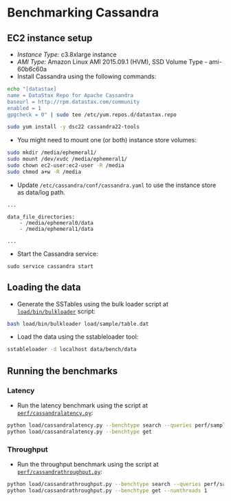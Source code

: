 # Benchmarking Cassandra

## EC2 instance setup

* _Instance Type:_ c3.8xlarge instance
* _AMI Type:_ Amazon Linux AMI 2015.09.1 (HVM), SSD Volume Type - ami-60b6c60a
* Install Cassandra using the following commands:

```bash
echo "[datastax] 
name = DataStax Repo for Apache Cassandra
baseurl = http://rpm.datastax.com/community
enabled = 1
gpgcheck = 0" | sudo tee /etc/yum.repos.d/datastax.repo

sudo yum install -y dsc22 cassandra22-tools
```

* You might need to mount one (or both) instance store volumes:

```bash
sudo mkdir /media/ephemeral1/
sudo mount /dev/xvdc /media/ephemeral1/
sudo chown ec2-user:ec2-user -R /media
sudo chmod a+w -R /media
```

* Update `/etc/cassandra/conf/cassandra.yaml` to use the instance store as data/log path.

```
...

data_file_directories:
    - /media/ephemeral0/data
    - /media/ephemeral1/data

...

```

* Start the Cassandra service:

```
sudo service cassandra start
```

## Loading the data

* Generate the SSTables using the bulk loader script at [`load/bin/bulkloader`](load/bin/bulkloader) script:
```bash
bash load/bin/bulkloader load/sample/table.dat
```

* Load the data using the sstableloader tool:

```bash
sstableloader -d localhost data/bench/data
```

## Running the benchmarks

### Latency

* Run the latency benchmark using the script at [`perf/cassandralatency.py`](perf/cassandralatency.py):

```bash
python load/cassandralatency.py --benchtype search --queries perf/sample/queries
python load/cassandralatency.py --benchtype get
```

### Throughput

* Run the throughput benchmark using the script at [`perf/cassandrathroughput.py`](perf/cassandrathroughput.py):

```bash
python load/cassandrathroughput.py --benchtype search --queries perf/sample/queries --numthreads 1
python load/cassandrathroughput.py --benchtype get --numthreads 1
```
